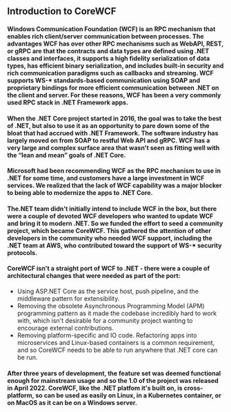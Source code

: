 ## Introduction to CoreWCF

#### Windows Communication Foundation (WCF) is an RPC mechanism that enables rich client/server communication between processes. The advantages WCF has over other RPC mechanisms such as WebAPI, REST, or gRPC are that the contracts and data types are defined using .NET classes and interfaces, it supports a high fidelity serialization of data types, has efficient binary serialization, and includes built-in security and rich communication paradigms such as callbacks and streaming. WCF supports WS-* standards-based communication using SOAP and proprietary bindings for more efficient communication between .NET on the client and server. For these reasons, WCF has been a very commonly used RPC stack in .NET Framework apps.
#### When the .NET Core project started in 2016, the goal was to take the best of .NET, but also to use it as an opportunity to pare down some of the bloat that had accrued with .NET Framework. The software industry has largely moved on from SOAP to restful Web API and gRPC. WCF has a very large and complex surface area that wasn't seen as fitting well with the “lean and mean” goals of .NET Core.
#### Microsoft had been recommending WCF as the RPC mechanism to use in .NET for some time, and customers have a large investment in WCF services. We realized that the lack of WCF capability was a major blocker to being able to modernize the apps to .NET Core.
#### The.NET team didn't initially intend to include WCF in the box, but there were a couple of devoted WCF developers who wanted to update WCF and bring it to modern .NET. So we funded the effort to seed a community project, which became CoreWCF. This gathered the attention of other developers in the community who needed WCF support, including the .NET team at AWS, who contributed toward the support of WS-* security protocols.
#### CoreWCF isn't a straight port of WCF to .NET - there were a couple of architectural changes that were needed as part of the port:
* Using ASP.NET Core as the service host, push pipeline, and the middleware pattern for extensibility.
* Removing the obsolete Asynchronous Programming Model (APM) programming pattern as it made the codebase incredibly hard to work with, which isn't desirable for a community project wanting to encourage external contributions.
* Removing platform-specific and IO code. Refactoring apps into microservices and Linux-based containers is a common requirement, and so CoreWCF needs to be able to run anywhere that .NET core can be run.

#### After three years of development, the feature set was deemed functional enough for mainstream usage and so the 1.0 of the project was released in April 2022. CoreWCF, like the .NET platfom it's built on, is cross-platform, so can be used as easily on Linux, in a Kubernetes container, or on MacOS as it can be on a Windows server.
